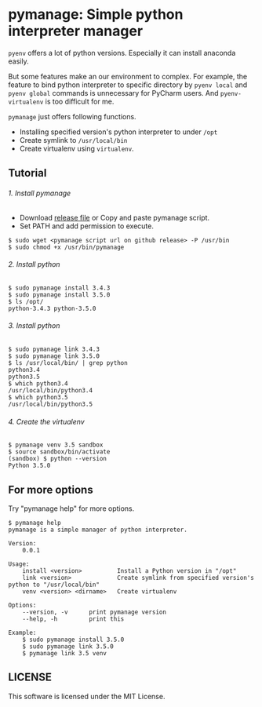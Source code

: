 # pymanage: Simple python interpreter manager

`pyenv` offers a lot of python versions.
Especially it can install anaconda easily.

But some features make an our environment to complex.
For example, the feature to bind python interpreter to specific directory
by `pyenv local` and `pyenv global` commands is unnecessary for PyCharm users.
And `pyenv-virtualenv` is too difficult for me.

`pymanage` just offers following functions.

- Installing specified version's python interpreter to under `/opt`
- Create symlink to `/usr/local/bin`
- Create virtualenv using `virtualenv`.


## Tutorial

###### 1. Install pymanage

- Download [release file](https://github.com/c-bata/pymanage/releases) or Copy and paste pymanage script.
- Set PATH and add permission to execute.

```
$ sudo wget <pymanage script url on github release> -P /usr/bin
$ sudo chmod +x /usr/bin/pymanage
```

###### 2. Install python

```
$ sudo pymanage install 3.4.3
$ sudo pymanage install 3.5.0
$ ls /opt/
python-3.4.3 python-3.5.0
```

###### 3. Install python

```
$ sudo pymanage link 3.4.3
$ sudo pymanage link 3.5.0
$ ls /usr/local/bin/ | grep python
python3.4
python3.5
$ which python3.4
/usr/local/bin/python3.4
$ which python3.5
/usr/local/bin/python3.5
```

###### 4. Create the virtualenv

```
$ pymanage venv 3.5 sandbox
$ source sandbox/bin/activate
(sandbox) $ python --version
Python 3.5.0
```

## For more options

Try "pymanage help" for more options.

```
$ pymanage help
pymanage is a simple manager of python interpreter.

Version:
    0.0.1

Usage:
    install <version>          Install a Python version in "/opt"
    link <version>             Create symlink from specified version's python to "/usr/local/bin"
    venv <version> <dirname>   Create virtualenv

Options:
    --version, -v      print pymanage version
    --help, -h         print this

Example:
    $ sudo pymanage install 3.5.0
    $ sudo pymanage link 3.5.0
    $ pymanage link 3.5 venv
```

## LICENSE

This software is licensed under the MIT License.


